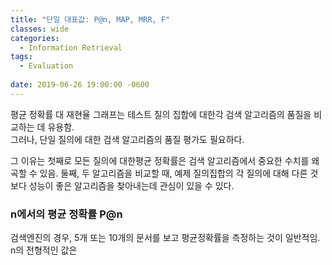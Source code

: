 ```yaml
---
title: "단일 대표값: P@n, MAP, MRR, F"
classes: wide
categories:
  - Information Retrieval
tags:
  - Evaluation
  
date: 2019-06-26 19:00:00 -0600
---
```



평균 정확률 대 재현율 그래프는 테스트 질의 집합에 대한각  검색 알고리즘의 품질을 비교하는 데 유용함.  
그러나, 단일 질의에 대한 검색 알고리즘의 품질 평가도 필요하다.  

그 이유는 첫째로 모든 질의에 대한평균  정확률은 검색 알고리즘에서 중요한 수치를 왜곡할 수 있음.
둘째, 두 알고리즘을 비교할 때, 예제 질의집합의 각 질의에 대해 다른 것보다 성능이 좋은 알고리즘을 찾아내는데 관심이 있을 수 있다. 

### n에서의 평균 정확률 P@n

검색엔진의 경우, 5개 또는 10개의 문서를 보고 평균정확률을 측정하는 것이 일반적임.
n의 전형적인 값은 

